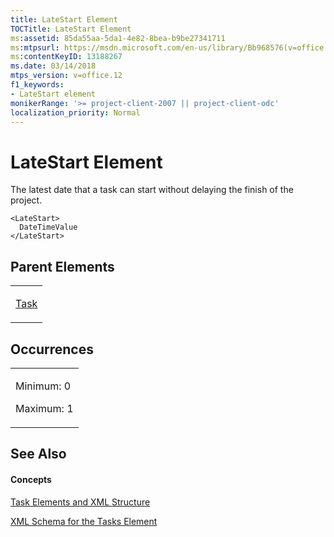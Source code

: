 ```yaml
---
title: LateStart Element
TOCTitle: LateStart Element
ms:assetid: 85da55aa-5da1-4e82-8bea-b9be27341711
ms:mtpsurl: https://msdn.microsoft.com/en-us/library/Bb968576(v=office.12)
ms:contentKeyID: 13188267
ms.date: 03/14/2018
mtps_version: v=office.12
f1_keywords:
- LateStart element
monikerRange: '>= project-client-2007 || project-client-odc'
localization_priority: Normal
---
```


# LateStart Element




The latest date that a task can start without delaying the finish of the project.

    <LateStart>
      DateTimeValue
    </LateStart>

## Parent Elements

<table>
<colgroup>
<col style="width: 100%" />
</colgroup>
<tbody>
<tr class="odd">
<td><p><a href="task-element.md">Task</a></p></td>
</tr>
</tbody>
</table>

## Occurrences

<table>
<colgroup>
<col style="width: 100%" />
</colgroup>
<tbody>
<tr class="odd">
<td><p>Minimum: 0</p>
<p>Maximum: 1</p></td>
</tr>
</tbody>
</table>

## See Also

#### Concepts

[Task Elements and XML Structure](task-elements-and-xml-structure.md)

[XML Schema for the Tasks Element](xml-schema-for-the-tasks-element.md)


